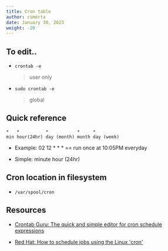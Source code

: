 ```yaml
---
title: Cron table
author: csmertx
date: January 30, 2023
weight: -20
---
```


## To edit..

- ```crontab -e```

    > user only

- ```sudo crontab -e ```

    > global

## Quick reference

```
*   *          *           *     *
min hour(24hr) day (month) month day (week)
```

- Example: 02 12 * * * <command> == run <command >once at 10:05PM everyday

- Simple: minute hour (24hr)

## Cron location in filesystem

- ```/var/spool/cron```

## Resources

- [Crontab Guru: The quick and simple editor for cron schedule expressions](https://crontab.guru)

- [Red Hat: How to schedule jobs using the Linux &#039;cron&#039;](https://www.redhat.com/sysadmin/linux-cron-command)
